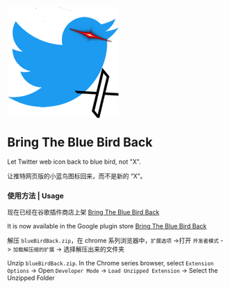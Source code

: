 <img src="images/icon-256.png" align="center" alt="logo"/>

# Bring The Blue Bird Back

Let Twitter web icon back to blue bird, not "X".

让推特网页版的小蓝鸟图标回来，而不是新的 “X”。

### 使用方法 | Usage

现在已经在谷歌插件商店上架 [Bring The Blue Bird Back](https://chrome.google.com/webstore/detail/bring-the-blue-bird-back/mcgmdanjihegpnjoafcdkcigfjigobhd)

It is now available in the Google plugin store [Bring The Blue Bird Back](https://chrome.google.com/webstore/detail/bring-the-blue-bird-back/mcgmdanjihegpnjoafcdkcigfjigobhd)

解压 `blueBirdBack.zip`，在 chrome 系列浏览器中，`扩展选项` ->打开 `开发者模式` -> `加载解压缩的扩展` -> 选择解压出来的文件夹

Unzip `blueBirdBack.zip`. In the Chrome series browser, select `Extension Options` -> Open `Developer Mode` -> `Load Unzipped Extension` -> Select the Unzipped Folder